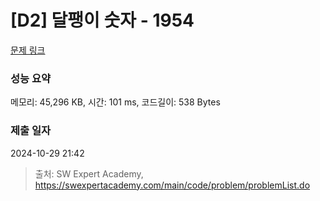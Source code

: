 # [D2] 달팽이 숫자 - 1954 

[문제 링크](https://swexpertacademy.com/main/code/problem/problemDetail.do?contestProbId=AV5PobmqAPoDFAUq) 

### 성능 요약

메모리: 45,296 KB, 시간: 101 ms, 코드길이: 538 Bytes

### 제출 일자

2024-10-29 21:42



> 출처: SW Expert Academy, https://swexpertacademy.com/main/code/problem/problemList.do